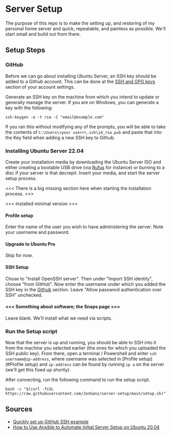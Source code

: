 # Server Setup

The purpose of this repo is to make the setting up, and restoring of my personal home
server and quick, repeatable, and painless as possible. We'll start small and build out
from there.

## Setup Steps

### GitHub

Before we can go about installing Ubuntu Server, an SSH key should be added to a Github
account. This can be done at the [SSH and GPG keys](https://github.com/settings/keys)
section of your account settings.

Generate an SSH key on the machine from which you intend to update or generally manage the
server. If you are on Windows, you can generate a key with the following:

```
ssh-keygen -o -t rsa -C "email@example.com"
```

If you ran this without modifying any of the prompts, you will be able to take the
contents of `C:\Users\<your user>\.ssh\id_rsa.pub` and paste that into the Key field when
adding a new SSH key to Github.

### Installing Ubuntu Server 22.04

Create your installation media by downloading the Ubuntu Server ISO and either creating a
bootable USB drive (via [Rufus](https://rufus.ie) for instance) or burning to a disc if
your server is that decrepit. Insert your media, and start the server setup process.

<<< There is a big missing section here when starting the installation process. >>>

<<< Installed minimal version >>>

#### Profile setup
Enter the name of the user you wish to have administering the server. Note your username
and password.

#### Upgrade to Ubuntu Pro
Skip for now.

#### SSH Setup
Chose to "Install OpenSSH server". Then under "Import SSH identity", choose "from GitHub".
Now enter the username under which you added the SSH key in the [Github](#GitHub) section.
Leave "Allow password authentication over SSH" unchecked.

#### <<< Something about software; the Snaps page >>>
Leave blank. We'll install what we need via scripts.

### Run the Setup script
Now that the server is up and running, you should be able to SSH into it from the machine
you selected earlier (the ones for which you uploaded the SSH public key). From there,
open a terminal / Powershell and enter `ssh username@ip-address`, where username was
selected in [Profile setup](#Profile setup) and `ip-address` can be found by running
`ip a` on the server (we'll get this fixed up shortly).

After connecting, run the following command to run the setup script.

```
bash -c "$(curl -fsSL https://raw.githubusercontent.com/JonGanz/server-setup/main/setup.sh)"
```

## Sources
- [Quickly set up GitHub SSH example](https://www.theserverside.com/blog/Coffee-Talk-Java-News-Stories-and-Opinions/GitHub-SSH-Key-Setup-Config-Ubuntu-Linux)
- [How to Use Ansible to Automate Initial Server Setup on Ubuntu 20.04](https://www.digitalocean.com/community/tutorials/how-to-use-ansible-to-automate-initial-server-setup-on-ubuntu-20-04)

